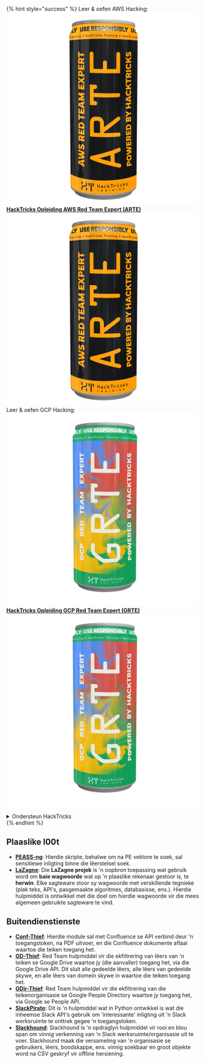 {% hint style="success" %}
Leer & oefen AWS Hacking:<img src="/.gitbook/assets/arte.png" alt="" data-size="line">[**HackTricks Opleiding AWS Red Team Expert (ARTE)**](https://training.hacktricks.xyz/courses/arte)<img src="/.gitbook/assets/arte.png" alt="" data-size="line">\
Leer & oefen GCP Hacking: <img src="/.gitbook/assets/grte.png" alt="" data-size="line">[**HackTricks Opleiding GCP Red Team Expert (GRTE)**<img src="/.gitbook/assets/grte.png" alt="" data-size="line">](https://training.hacktricks.xyz/courses/grte)

<details>

<summary>Ondersteun HackTricks</summary>

* Kyk na die [**subskripsie planne**](https://github.com/sponsors/carlospolop)!
* **Sluit aan by die** 💬 [**Discord groep**](https://discord.gg/hRep4RUj7f) of die [**telegram groep**](https://t.me/peass) of **volg** ons op **Twitter** 🐦 [**@hacktricks\_live**](https://twitter.com/hacktricks\_live)**.**
* **Deel hacking truuks deur PRs in te dien na die** [**HackTricks**](https://github.com/carlospolop/hacktricks) en [**HackTricks Cloud**](https://github.com/carlospolop/hacktricks-cloud) github repos.

</details>
{% endhint %}


## **Plaaslike l00t**

* [**PEASS-ng**](https://github.com/carlospolop/PEASS-ng): Hierdie skripte, behalwe om na PE vektore te soek, sal sensitiewe inligting binne die lêerstelsel soek.
* [**LaZagne**](https://github.com/AlessandroZ/LaZagne): Die **LaZagne projek** is 'n oopbron toepassing wat gebruik word om **baie wagwoorde** wat op 'n plaaslike rekenaar gestoor is, te **herwin**. Elke sagteware stoor sy wagwoorde met verskillende tegnieke (plak teks, API's, pasgemaakte algoritmes, databasisse, ens.). Hierdie hulpmiddel is ontwikkel met die doel om hierdie wagwoorde vir die mees algemeen gebruikte sagteware te vind.

## **Buitendienstienste**

* [**Conf-Thief**](https://github.com/antman1p/Conf-Thief): Hierdie module sal met Confluence se API verbind deur 'n toegangstoken, na PDF uitvoer, en die Confluence dokumente aflaai waartoe die teiken toegang het.
* [**GD-Thief**](https://github.com/antman1p/GD-Thief): Red Team hulpmiddel vir die ekfiltrering van lêers van 'n teiken se Google Drive waartoe jy (die aanvaller) toegang het, via die Google Drive API. Dit sluit alle gedeelde lêers, alle lêers van gedeelde skywe, en alle lêers van domein skywe in waartoe die teiken toegang het.
* [**GDir-Thief**](https://github.com/antman1p/GDir-Thief): Red Team hulpmiddel vir die ekfiltrering van die teikenorganisasie se Google People Directory waartoe jy toegang het, via Google se People API.
* [**SlackPirate**](https://github.com/emtunc/SlackPirate)**:** Dit is 'n hulpmiddel wat in Python ontwikkel is wat die inheemse Slack API's gebruik om 'interessante' inligting uit 'n Slack werksruimte te onttrek gegee 'n toegangstoken.
*   [**Slackhound**](https://github.com/BojackThePillager/Slackhound): Slackhound is 'n opdraglyn hulpmiddel vir rooi en blou span om vinnig verkenning van 'n Slack werksruimte/organisasie uit te voer. Slackhound maak die versameling van 'n organisasie se gebruikers, lêers, boodskappe, ens. vinnig soekbaar en groot objekte word na CSV geskryf vir offline hersiening.
